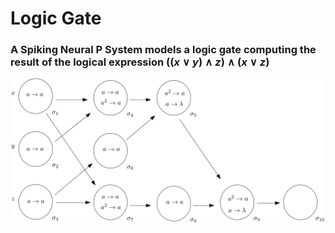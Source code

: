 # Logic Gate
### A Spiking Neural P System models a logic gate computing the result of the logical expression $((x \lor y) \land z) \land (x \lor z)$

![Diagram](./Diagram.png)

